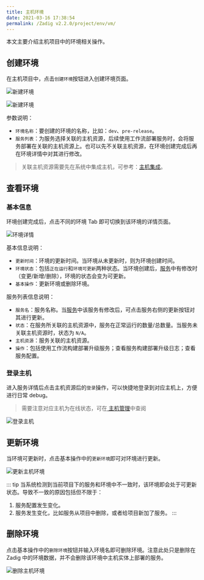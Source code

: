 ```yaml
---
title: 主机环境
date: 2021-03-16 17:38:54
permalink: /Zadig v2.2.0/project/env/vm/
---
```


本文主要介绍主机项目中的环境相关操作。

## 创建环境
在主机项目中，点击`创建环境`按钮进入创建环境页面。

![新建环境](../../../../_images/create_vm_env_1.png)

![新建环境](../../../../_images/create_vm_env_2.png)

参数说明：

- `环境名称`：要创建的环境的名称，比如：`dev`、`pre-release`。
- `服务列表`：为服务选择关联的主机资源，后续使用工作流部署服务时，会将服务部署在关联的主机资源上。也可以先不关联主机资源，在环境创建完成后再在环境详情中对其进行修改。

> 关联主机资源需要先在系统中集成主机，可参考：[主机集成](/Zadig%20v2.2.0/settings/vm-management/)。

## 查看环境

### 基本信息

环境创建完成后，点击不同的环境 Tab 即可切换到该环境的详情页面。

![环境详情](../../../../_images/show_vm_env_list.png)

基本信息说明：

- `更新时间`：环境的更新时间。当环境从未更新时，则为环境创建时间。
- `环境状态`：包括`正在运行`和`环境可更新`两种状态。当环境创建后，[服务](/Zadig%20v2.2.0/project/vm/service/)中有修改时（变更/新增/删除），环境的状态会变为可更新。
- `基本操作`：更新环境或删除环境。

服务列表信息说明：

- `服务名`：服务名称。当[服务](/Zadig%20v2.2.0/project/vm/service/)中该服务有修改后，可点击服务右侧的更新按钮对其进行更新。
- `状态`：在服务所关联的主机资源中，服务在正常运行的数量/总数量。当服务未关联主机资源时，状态为 `N/A`。
- `主机资源`：服务关联的主机资源。
- `操作`：包括使用工作流构建部署升级服务；查看服务构建部署升级日志；查看服务配置。

### 登录主机

进入服务详情后点击主机资源后的`登录`操作，可以快捷地登录到对应主机上，方便进行日常 debug。

> 需要注意对应主机为在线状态，可在[ 主机管理](/Zadig%20v2.2.0/settings/vm-management/#查看主机)中查阅

![登录主机](../../../../_images/login_vm_to_debug.png)

## 更新环境

当环境可更新时，点击基本操作中的`更新环境`即可对环境进行更新。

![更新主机环境](../../../../_images/update_vm_env.png)

::: tip
当系统检测到当前项目下的服务和环境中不一致时，该环境即会处于可更新状态。导致不一致的原因包括但不限于：
1. 服务配置发生变化。
2. 服务发生变化，比如服务从项目中删除，或者给项目新加了服务。
:::

## 删除环境

点击基本操作中的`删除环境`按钮并输入环境名即可删除环境。注意此处只是删除在 Zadig 中的环境数据，并不会删除该环境中主机实体上部署的服务。

![删除主机环境](../../../../_images/delete_vm_env.png)
